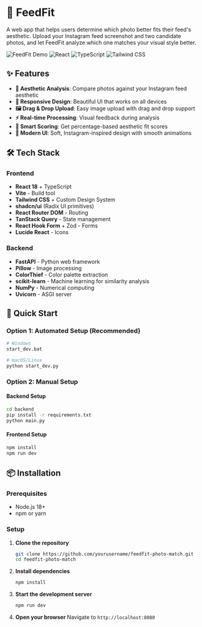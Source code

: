 # 📸 FeedFit

A web app that helps users determine which photo better fits their feed's aesthetic. Upload your Instagram feed screenshot and two candidate photos, and let FeedFit analyze which one matches your visual style better.

![FeedFit Demo](https://img.shields.io/badge/Status-Demo%20Ready-brightgreen)
![React](https://img.shields.io/badge/React-18.3.1-blue)
![TypeScript](https://img.shields.io/badge/TypeScript-5.5.3-blue)
![Tailwind CSS](https://img.shields.io/badge/Tailwind-3.4.11-38B2AC)

## ✨ Features

- **🎨 Aesthetic Analysis**: Compare photos against your Instagram feed aesthetic
- **📱 Responsive Design**: Beautiful UI that works on all devices
- **🖼️ Drag & Drop Upload**: Easy image upload with drag and drop support
- **⚡ Real-time Processing**: Visual feedback during analysis
- **🎯 Smart Scoring**: Get percentage-based aesthetic fit scores
- **💫 Modern UI**: Soft, Instagram-inspired design with smooth animations

## 🛠️ Tech Stack

### Frontend
- **React 18** + TypeScript
- **Vite** - Build tool
- **Tailwind CSS** + Custom Design System
- **shadcn/ui** (Radix UI primitives)
- **React Router DOM** - Routing
- **TanStack Query** - State management
- **React Hook Form** + Zod - Forms
- **Lucide React** - Icons

### Backend
- **FastAPI** - Python web framework
- **Pillow** - Image processing
- **ColorThief** - Color palette extraction
- **scikit-learn** - Machine learning for similarity analysis
- **NumPy** - Numerical computing
- **Uvicorn** - ASGI server

## 🚀 Quick Start

### Option 1: Automated Setup (Recommended)
```bash
# Windows
start_dev.bat

# macOS/Linux
python start_dev.py
```

### Option 2: Manual Setup

#### Backend Setup
```bash
cd backend
pip install -r requirements.txt
python main.py
```

#### Frontend Setup
```bash
npm install
npm run dev
```

## 📦 Installation

### Prerequisites

- Node.js 18+ 
- npm or yarn

### Setup

1. **Clone the repository**
   ```bash
   git clone https://github.com/yourusername/feedfit-photo-match.git
   cd feedfit-photo-match
   ```

2. **Install dependencies**
   ```bash
   npm install
   ```

3. **Start the development server**
   ```bash
   npm run dev
   ```

4. **Open your browser**
   Navigate to `http://localhost:8080`